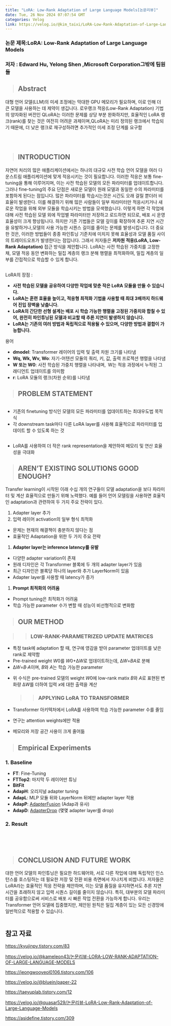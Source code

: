 ```yaml
---
title: "LoRA: Low-Rank Adaptation of Large Language Models[논문리뷰]"
date: Tue, 26 Nov 2024 07:07:54 GMT
categories: Velog
link: https://velog.io/@kim_taixi/LoRA-Low-Rank-Adaptation-of-Large-Language-Models%EB%85%BC%EB%AC%B8%EB%A6%AC%EB%B7%B0
---
```


<h3 id="논문-제목lora-low-rank-adaptation-of-large-language-models">논문 제목:LoRA: Low-Rank Adaptation of Large Language Models</h3>
<h3 id="저자--edward-hu-yelong-shen-microsoft-corporation그밖에-팀원들">저자 : Edward Hu, Yelong Shen ,Microsoft Corporation그밖에 팀원들</h3>
<blockquote>
<h2 id="abstract">Abstract</h2>
</blockquote>
<p>대형 언어 모델(LLM)의 미세 조정에는 막대한 GPU 메모리가 필요하며, 이로 인해 더 큰 모델을 사용하는 데 제약이 생깁니다. 로우랭크 적응(Low-Rank Adaptation) 기법의 양자화된 버전인 QLoRA는 이러한 문제를 상당 부분 완화하지만, 효율적인 LoRA 랭크(rank)를 찾는 것은 여전히 어려운 과제이며,QLoRA는 미리 정의된 랭크에서 학습되기 때문에, 더 낮은 랭크로 재구성하려면 추가적인 미세 조정 단계를 요구함 </p>
<p><img alt="" src="https://velog.velcdn.com/images/kim_taixi/post/82877277-b790-4eb4-a66e-3b05ec278399/image.png" /></p>
<p><img alt="" src="https://velog.velcdn.com/images/kim_taixi/post/5dfbeff3-ad49-4c07-92ce-bac0bbec3010/image.png" /></p>
<p><img alt="" src="https://velog.velcdn.com/images/kim_taixi/post/b8e72fab-92ea-494e-bd1f-097fb7744ca3/image.png" /></p>
<blockquote>
<h2 id="introduction">INTRODUCTION</h2>
</blockquote>
<p>자연어 처리의 많은 애플리케이션에서는 하나의 대규모 사전 학습 언어 모델을 여러 다운스트림 애플리케이션에 맞게 적응시키는 것이 필요합니다. 이러한 적응은 보통 fine-tuning을 통해 이루어지며, 이는 사전 학습된 모델의 모든 파라미터를 업데이트합니다. 그러나 fine-tuning의 주요 단점은 새로운 모델이 원래 모델과 동일한 수의 파라미터를 포함하게 된다는 점입니다. 많은 파라미터를 학습시는것은  시간도 오래 걸릴 뿐더러 비효율이 발생한다.  이를 해결하기 위해 많은 사람들이  일부 파라미터만 적응시키거나 새로운 작업을 위해 외부 모듈을 학습시키는 방법을 모색했습니다. 이렇게 하면 각 작업에 대해 사전 학습된 모델 외에 작업별 파라미터만 저장하고 로드하면 되므로, 배포 시 운영 효율성이 크게 향상됩니다. 하지만 기존 기법들은 모델 깊이를 확장하여 추론 지연 시간을 유발하거나,모델의 사용 가능한 시퀀스 길이를 줄이는 문제를 발생시킵니다. 더 중요한 것은, 이러한 방법들이 종종 파인튜닝 기준치에 미치지 못해 효율성과 모델 품질 사이의 트레이드오프가 발생한다는 점입니다. 그래서 저자들은  <strong>저차원 적응(LoRA, Low-Rank Adaptation)</strong> 접근 방식을 제안합니다. LoRA는 사전 학습된 가중치를 고정한 채, 모델 적응 동안 변화하는 밀집 계층의 랭크 분해 행렬을 최적화하여, 밀집 계층의 일부를 간접적으로 학습할 수 있게 합니다.</p>
<p><img alt="" src="https://velog.velcdn.com/images/kim_taixi/post/4dabceb7-1f32-4c28-88d0-862a64bb2926/image.png" /></p>
<p>LoRA의 장점 : </p>
<ul>
<li><strong>사전 학습된 모델을 공유하여 다양한 작업에 맞춘 작은 LoRA 모듈을 만들 수 있습니다.</strong></li>
<li><strong>LoRA는 훈련 효율을 높이고, 적응형 최적화 기법을 사용할 때 최대 3배까지 하드웨어 진입 장벽을 낮춥니다.</strong></li>
<li><strong>LoRA의 간단한 선형 설계는 배포 시 학습 가능한 행렬을 고정된 가중치와 합칠 수 있어, 완전히 파인튜닝된 모델과 비교할 때 추론 지연이 발생하지 않습니다.</strong></li>
<li><strong>LoRA는 기존의 여러 방법과 독립적으로 적용될 수 있으며, 다양한 방법과 결합이 가능합니다.</strong></li>
</ul>
<p>용어</p>
<ul>
<li><strong>dmodel</strong>: Transformer 레이어의 입력 및 출력 차원 크기를 나타냄</li>
<li><strong>Wq, Wk, Wv, Wo</strong>: 자기-어텐션 모듈의 쿼리, 키, 값, 출력 프로젝션 행렬을 나타냄</li>
<li><strong>W 또는 W0</strong>: 사전 학습된 가중치 행렬을 나타내며, W는 적응 과정에서 누적된 그래디언트 업데이트를 의미함</li>
<li><strong>r</strong>: LoRA 모듈의 랭크(차원 순위)를 나타냄</li>
</ul>
<blockquote>
<h2 id="problem-statement">PROBLEM STATEMENT</h2>
</blockquote>
<p><img alt="" src="https://velog.velcdn.com/images/kim_taixi/post/1ccba7d0-a276-4617-87ff-230011bb80dd/image.png" /></p>
<ul>
<li>기존의 finetuning 방식인 모델의 모든 파라미터를 업데이트하는 최대우도법 목적식</li>
<li>각 downstream task마다 다른 LoRA layer를 사용해 효율적으로 파라미터를 업데이트 할 수 있도록 하는 것</li>
</ul>
<p><img alt="" src="https://velog.velcdn.com/images/kim_taixi/post/530c4a73-d1d6-4929-bd8c-393605471c6d/image.png" /></p>
<ul>
<li>LoRA를 사용하여 더 작은 rank representation을 제안하여 메모리 및 연산 효율성을 극대화</li>
</ul>
<blockquote>
<h2 id="arent-existing-solutions-good-enough">AREN’T EXISTING SOLUTIONS GOOD ENOUGH?</h2>
</blockquote>
<p>Transfer learning이 시작된 이래 수십 개의 연구들이 모델 adaptation을 보다 파라미터 및 계산 효율적으로 만들기 위해 노력했다. 예를 들어 언어 모델링을 사용하면 효율적인 adaptation과 관련하여 두 가지 주요 전략이 있다.</p>
<ol>
<li>Adapter layer 추가</li>
<li>입력 레이어 activation의 일부 형식 최적화</li>
</ol>
<ul>
<li>문제는 현재의 해결책이 충분하지 않다는 점</li>
<li>효율적인 Adaptation을 위한 두 가지 주요 전략</li>
</ul>
<ol>
<li><strong>Adapter layer는 inference latency를 유발</strong></li>
</ol>
<ul>
<li>다양한 adapter variation이 존재</li>
<li>원래 디자인은 각 Transformer 블록에 두 개의 adapter layer가 있음</li>
<li>최근 디자인은 블록당 하나의 layer와 추가 LayerNorm이 있음</li>
<li>Adapter layer를 사용할 때 latency가 증가</li>
</ul>
<ol>
<li><strong>Prompt 최적화의 어려움</strong></li>
</ol>
<ul>
<li>Prompt tuning은 최적화가 어려움</li>
<li>학습 가능한 parameter 수가 변할 때 성능이 비선형적으로 변화함
<img alt="" src="https://velog.velcdn.com/images/kim_taixi/post/9d5b9f7c-b25d-4905-b4e9-3826c219b7fa/image.png" /></li>
</ul>
<blockquote>
<h2 id="our-method">OUR METHOD</h2>
</blockquote>
<blockquote>
<blockquote>
<h3 id="low-rank-parametrized-update-matrices">LOW-RANK-PARAMETRIZED UPDATE MATRICES</h3>
</blockquote>
</blockquote>
<ul>
<li>특정 task에 adaptation 할 때, 연구에 영감을 받아 parameter 업데이트를 낮은 rank로 제약함</li>
<li>Pre-trained weight <em>W</em>0를 <em>W</em>0+Δ<em>W</em>로 업데이트하는데, Δ<em>W</em>=<em>BA</em>로 분해</li>
<li>Δ<em>W</em>=<em>B</em>⋅<em>A</em>이며, <em>B</em>와 <em>A</em>는 학습 가능한 parameter</li>
</ul>
<ul>
<li><p>위 수식은 pre-trained 모델의 weight <em>W</em>0에 low-rank matix <em>B</em>와 <em>A</em>로 표현된 변화량 Δ<em>W</em>를 더하여 입력 <em>x</em>에 대한 출력을 계산
<img alt="" src="https://velog.velcdn.com/images/kim_taixi/post/70aa4c36-4f7c-4c4b-8478-8d31cd74abdb/image.png" /></p>
<blockquote>
<blockquote>
<h3 id="applying-lora-to-transformer">APPLYING LoRA TO TRANSFORMER</h3>
</blockquote>
</blockquote>
</li>
<li><p>Transformer 아키텍처에서 LoRA를 사용하여 학습 가능한 parameter 수를 줄임</p>
</li>
<li><p>연구는 attention weights에만 적용</p>
</li>
<li><p>메모리와 저장 공간 사용이 크게 줄어듦</p>
</li>
</ul>
<blockquote>
<h2 id="empirical-experiments">Empirical Experiments</h2>
</blockquote>
<h3 id="1-baseline"><strong>1. Baseline</strong></h3>
<ul>
<li><strong>FT</strong>: Fine-Tuning</li>
<li><strong>FTTop2</strong>: 마지막 두 레이어만 튜닝</li>
<li><strong>BitFit</strong></li>
<li><strong>AdapH</strong>: 오리지널 adapter tuning</li>
<li><strong>AdapL</strong>: MLP 모듈 뒤와 LayerNorm 뒤에만 adapter layer 적용</li>
<li><strong>AdapP</strong>: <a href="https://arxiv.org/abs/2005.00247">AdapterFusion</a> (Adap과 유사)</li>
<li><strong>AdapD</strong>: <a href="https://arxiv.org/abs/2010.11918">AdapterDrop</a> (몇몇 adapter layer를 drop)</li>
</ul>
<h3 id="2-result"><strong>2. Result</strong></h3>
<p><img alt="" src="https://velog.velcdn.com/images/kim_taixi/post/35ad5cb6-364c-4ace-861f-1236deaba846/image.png" /></p>
<p><img alt="" src="https://velog.velcdn.com/images/kim_taixi/post/8dc46ecc-d289-4ca0-9292-084b5bf7a743/image.png" /></p>
<p><img alt="" src="https://velog.velcdn.com/images/kim_taixi/post/7e078ca6-99b7-468b-83af-b46f9ad9ed1d/image.png" />
<img alt="" src="https://velog.velcdn.com/images/kim_taixi/post/1b2e8c64-5d1e-489a-bdfd-6accf3b54480/image.png" /></p>
<blockquote>
<h2 id="conclusion-and-future-work">CONCLUSION AND FUTURE WORK</h2>
</blockquote>
<p>대한 언어 모델의 파인튜닝은 필요한 하드웨어와, 서로 다른 작업에 대해 독립적인 인스턴스를 호스팅하는 데 필요한 저장 및 전환 비용 측면에서 지나치게 비쌉니다. 저자들은 LoRA라는 효율적인 적응 전략을 제안하며, 이는 모델 품질을 유지하면서도 추론 지연 시간을 초래하지 않고 입력 시퀀스 길이를 줄이지 않습니다. 특히, 대부분의 모델 파라미터를 공유함으로써 서비스로 배포 시 빠른 작업 전환을 가능하게 합니다. 우리는 Transformer 언어 모델에 집중했지만, 제안된 원칙은 밀집 계층이 있는 모든 신경망에 일반적으로 적용할 수 있습니다.</p>
<p><img alt="" src="https://velog.velcdn.com/images/kim_taixi/post/c5573e44-9856-420f-bb1c-027da8c5c745/image.png" /></p>
<h2 id="참고-자료">참고 자료</h2>
<p><a href="https://kyujinpy.tistory.com/83">https://kyujinpy.tistory.com/83</a></p>
<p><a href="https://velog.io/@kameleon43/%EB%85%BC%EB%AC%B8%EB%A6%AC%EB%B7%B0-LORA-LOW-RANK-ADAPTATION-OF-LARGE-LANGUAGE-MODELS">https://velog.io/@kameleon43/논문리뷰-LORA-LOW-RANK-ADAPTATION-OF-LARGE-LANGUAGE-MODELS</a></p>
<p><a href="https://jeongwooyeol0106.tistory.com/106">https://jeongwooyeol0106.tistory.com/106</a></p>
<p><a href="https://velog.io/@bluein/paper-22">https://velog.io/@bluein/paper-22</a></p>
<p><a href="https://taeyuplab.tistory.com/12">https://taeyuplab.tistory.com/12</a></p>
<p><a href="https://velog.io/@quasar529/%EB%85%BC%EB%AC%B8%EB%A6%AC%EB%B7%B0-LoRA-Low-Rank-Adaptation-of-Large-Language-Models">https://velog.io/@quasar529/논문리뷰-LoRA-Low-Rank-Adaptation-of-Large-Language-Models</a></p>
<p><a href="https://asidefine.tistory.com/309">https://asidefine.tistory.com/309</a></p>

